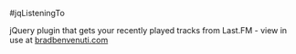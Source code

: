 #jqListeningTo

jQuery plugin that gets your recently played tracks from Last.FM - view in use at [bradbenvenuti.com](http://bradbenvenuti.com/#find)